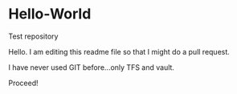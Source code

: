# Hello-World
Test repository

Hello.  I am editing this readme file so that I might do a pull request.

I have never used GIT before...only TFS and vault.

Proceed!
